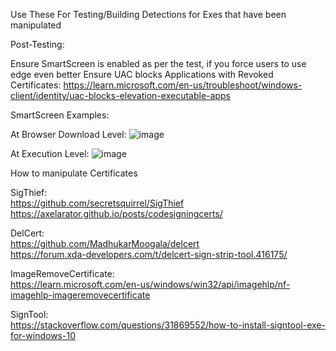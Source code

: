 Use These For Testing/Building Detections for Exes that have been manipulated

Post-Testing:

Ensure SmartScreen is enabled as per the test, if you force users to use edge even better
Ensure UAC blocks Applications with Revoked Certificates: https://learn.microsoft.com/en-us/troubleshoot/windows-client/identity/uac-blocks-elevation-executable-apps


SmartScreen Examples:  

At Browser Download Level:
![image](https://user-images.githubusercontent.com/55988027/224532539-bfe6cb2a-c904-4c47-a663-decbeafe752c.png)

At Execution Level:
![image](https://user-images.githubusercontent.com/55988027/224532555-60b30708-a7d6-469f-9725-a673e5947fab.png)  


How to manipulate Certificates  

SigThief:  
https://github.com/secretsquirrel/SigThief  
https://axelarator.github.io/posts/codesigningcerts/  

DelCert:  
https://github.com/MadhukarMoogala/delcert  
https://forum.xda-developers.com/t/delcert-sign-strip-tool.416175/  

ImageRemoveCertificate:  
https://learn.microsoft.com/en-us/windows/win32/api/imagehlp/nf-imagehlp-imageremovecertificate  

SignTool:  
https://stackoverflow.com/questions/31869552/how-to-install-signtool-exe-for-windows-10  

